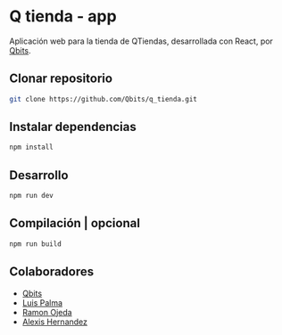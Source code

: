 # Q tienda - app

Aplicación web para la tienda de QTiendas, desarrollada con React, por [Qbits](https://github.com/Qbits).

## Clonar repositorio

```bash
git clone https://github.com/Qbits/q_tienda.git
```

## Instalar dependencias

```bash
npm install
```

## Desarrollo

```bash
npm run dev
```

## Compilación | opcional

```bash
npm run build
```

## Colaboradores

- [Qbits](https://github.com/qbitsdev02)
- [Luis Palma](https://github.com/palma001)
- [Ramon Ojeda](https://github.com/reof07)
- [Alexis Hernandez](https://github.com/alexisrhc)